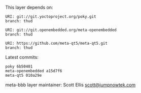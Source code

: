 This layer depends on:

    URI: git://git.yoctoproject.org/poky.git
    branch: thud

    URI: git://git.openembedded.org/meta-openembedded
    branch: thud

    URI: https://github.com/meta-qt5/meta-qt5.git
    branch: thud

Latest commits:

    poky 6b50401
    meta-openembedded a15d7f6
    meta-qt5 010a29e


meta-bbb layer maintainer: Scott Ellis <scott@jumpnowtek.com>

